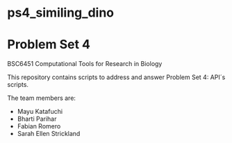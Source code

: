 # ps4_similing_dino

# Problem Set 4

BSC6451 Computational Tools for Research in Biology

This repository contains scripts to address and answer Problem Set 4: API´s scripts.

The team members are:

- Mayu Katafuchi
- Bharti Parihar
- Fabian Romero
- Sarah Ellen Strickland
